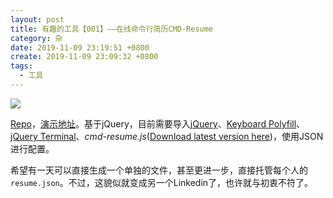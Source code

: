 ```yaml
---
layout: post
title: 有趣的工具【001】——在线命令行简历CMD-Resume
category: 杂
date: 2019-11-09 23:19:51 +0800
create: 2019-11-09 23:09:32 +0800
tags: 
  - 工具
---
```


![](https://i.loli.net/2019/11/09/nBlKNHSfPdtca2C.jpg)

[Repo](https://github.com/bbody/CMD-Resume)，[演示地址](https://cmd-resume.bbody.io/)。基于jQuery，目前需要导入[jQuery](https://jquery.com/)、[Keyboard Polyfill](https://rawgit.com/inexorabletash/polyfill/master/keyboard.js)、[jQuery Terminal](http://terminal.jcubic.pl/)、*cmd-resume.js*([Download latest version here](https://github.com/bbody/CMD-Resume/releases/latest))，使用JSON进行配置。

希望有一天可以直接生成一个单独的文件，甚至更进一步，直接托管每个人的`resume.json`。不过，这貌似就变成另一个Linkedin了，也许就与初衷不符了。

